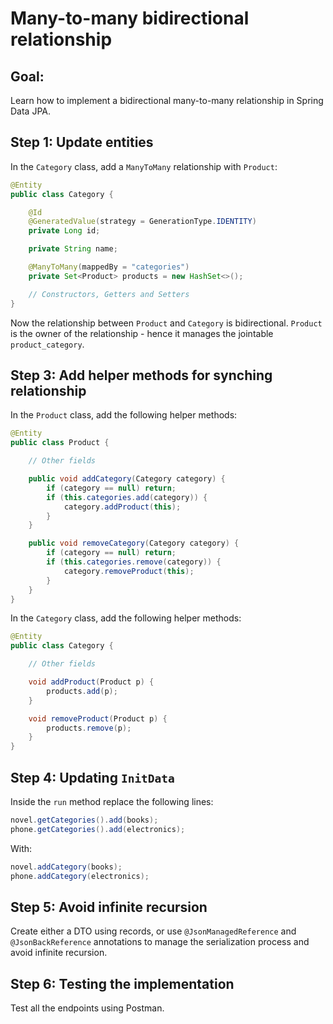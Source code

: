 # Many-to-many bidirectional relationship

## Goal:

Learn how to implement a bidirectional many-to-many relationship in Spring Data JPA.

## Step 1: Update entities

In the `Category` class, add a `ManyToMany` relationship with `Product`:

```java
@Entity
public class Category {

    @Id
    @GeneratedValue(strategy = GenerationType.IDENTITY)
    private Long id;

    private String name;

    @ManyToMany(mappedBy = "categories")
    private Set<Product> products = new HashSet<>();

    // Constructors, Getters and Setters
}
```

Now the relationship between `Product` and `Category` is bidirectional. `Product` is the owner of the relationship - hence it manages the jointable `product_category`.

## Step 3: Add helper methods for synching relationship

In the `Product` class, add the following helper methods:

```java
@Entity
public class Product {

    // Other fields

    public void addCategory(Category category) {
        if (category == null) return;
        if (this.categories.add(category)) {
            category.addProduct(this);
        }
    }

    public void removeCategory(Category category) {
        if (category == null) return;
        if (this.categories.remove(category)) {
            category.removeProduct(this);
        }
    }
}
```

In the `Category` class, add the following helper methods:

```java
@Entity
public class Category {

    // Other fields

    void addProduct(Product p) {
        products.add(p);
    }

    void removeProduct(Product p) {
        products.remove(p);
    }
}
```

## Step 4: Updating `InitData`

Inside the `run` method replace the following lines:

```java
novel.getCategories().add(books);
phone.getCategories().add(electronics);
```

With:
```java
novel.addCategory(books);
phone.addCategory(electronics);
```

## Step 5: Avoid infinite recursion

Create either a DTO using records, or use `@JsonManagedReference` and `@JsonBackReference` annotations to manage the serialization process and avoid infinite recursion.

## Step 6: Testing the implementation

Test all the endpoints using Postman.